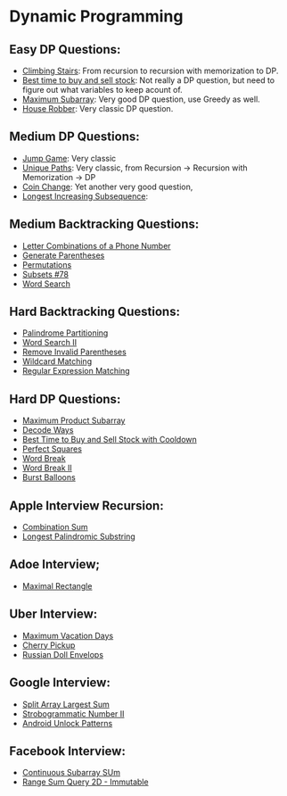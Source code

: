 # Dynamic Programming

## Easy DP Questions:

+ [Climbing Stairs](./Solution/ClimbingStairs.md): From recursion to recursion with memorization to DP.
+ [Best time to buy and sell stock](./Solution/BuySellStock.md): Not really a DP question, but need to figure out what variables to keep acount of.
+ [Maximum Subarray](./Solution/MaximumSubarray.md): Very good DP question, use Greedy as well.
+ [House Robber](./Solution/HouseRobber.md): Very classic DP question.

## Medium DP Questions:

+ [Jump Game](./Solution/JumpGame.md): Very classic
+ [Unique Paths](./Solution/UniquePath.md): Very classic, from Recursion -> Recursion with Memorization -> DP
+ [Coin Change](./Solution/CoinChange.md): Yet another very good question, 
+ [Longest Increasing Subsequence](./Solution/LongestIncreasingSubsequence.md):

## Medium Backtracking Questions:

+ [Letter Combinations of a Phone Number]()
+ [Generate Parentheses]()
+ [Permutations]()
+ [Subsets #78]()
+ [Word Search]()

## Hard Backtracking Questions:

+ [Palindrome Partitioning]()
+ [Word Search II]()
+ [Remove Invalid Parentheses]()
+ [Wildcard Matching]()
+ [Regular Expression Matching]()

## Hard DP Questions:

+ [Maximum Product Subarray]()
+ [Decode Ways]()
+ [Best Time to Buy and Sell Stock with Cooldown]()
+ [Perfect Squares]()
+ [Word Break]()
+ [Word Break II]()
+ [Burst Balloons]()


## Apple Interview Recursion:

+ [Combination Sum]()
+ [Longest Palindromic Substring]()

## Adoe Interview;

+ [Maximal Rectangle]()
  
## Uber Interview:

+ [Maximum Vacation Days]()
+ [Cherry Pickup]()
+ [Russian Doll Envelops]()

## Google Interview:

+ [Split Array Largest Sum]()
+ [Strobogrammatic Number II]()
+ [Android Unlock Patterns]()

## Facebook Interview:

+ [Continuous Subarray SUm]()
+ [Range Sum Query 2D - Immutable]()